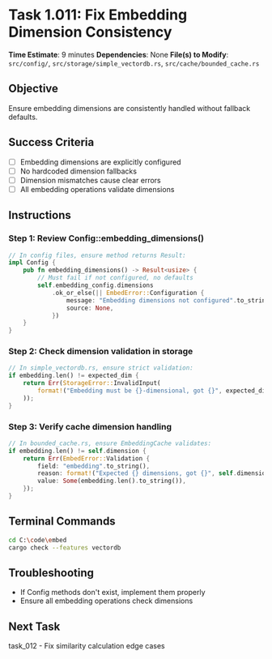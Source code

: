 # Task 1.011: Fix Embedding Dimension Consistency

**Time Estimate**: 9 minutes
**Dependencies**: None
**File(s) to Modify**: `src/config/`, `src/storage/simple_vectordb.rs`, `src/cache/bounded_cache.rs`

## Objective
Ensure embedding dimensions are consistently handled without fallback defaults.

## Success Criteria
- [ ] Embedding dimensions are explicitly configured
- [ ] No hardcoded dimension fallbacks
- [ ] Dimension mismatches cause clear errors
- [ ] All embedding operations validate dimensions

## Instructions

### Step 1: Review Config::embedding_dimensions()
```rust
// In config files, ensure method returns Result:
impl Config {
    pub fn embedding_dimensions() -> Result<usize> {
        // Must fail if not configured, no defaults
        self.embedding_config.dimensions
            .ok_or_else(|| EmbedError::Configuration {
                message: "Embedding dimensions not configured".to_string(),
                source: None,
            })
    }
}
```

### Step 2: Check dimension validation in storage
```rust
// In simple_vectordb.rs, ensure strict validation:
if embedding.len() != expected_dim {
    return Err(StorageError::InvalidInput(
        format!("Embedding must be {}-dimensional, got {}", expected_dim, embedding.len())
    ));
}
```

### Step 3: Verify cache dimension handling
```rust
// In bounded_cache.rs, ensure EmbeddingCache validates:
if embedding.len() != self.dimension {
    return Err(EmbedError::Validation {
        field: "embedding".to_string(),
        reason: format!("Expected {} dimensions, got {}", self.dimension, embedding.len()),
        value: Some(embedding.len().to_string()),
    });
}
```

## Terminal Commands
```bash
cd C:\code\embed
cargo check --features vectordb
```

## Troubleshooting
- If Config methods don't exist, implement them properly
- Ensure all embedding operations check dimensions

## Next Task
task_012 - Fix similarity calculation edge cases